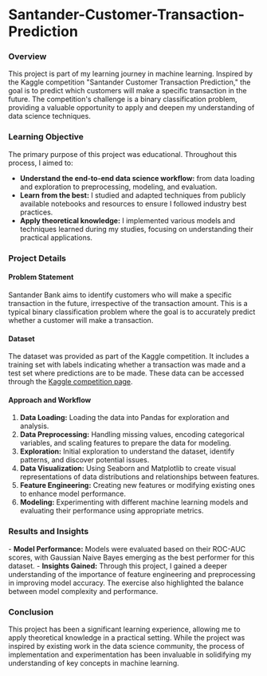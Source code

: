 # Santander-Customer-Transaction-Prediction

<h3>Overview</h3>
This project is part of my learning journey in machine learning. Inspired by the Kaggle competition "Santander Customer Transaction Prediction," the goal is to predict which customers will make a specific transaction in the future. The competition's challenge is a binary classification problem, providing a valuable opportunity to apply and deepen my understanding of data science techniques.

<h3>Learning Objective</h3>
The primary purpose of this project was educational. Throughout this process, I aimed to:

- <strong>Understand the end-to-end data science workflow:</strong> from data loading and exploration to preprocessing, modeling, and evaluation.
- <strong>Learn from the best:</strong> I studied and adapted techniques from publicly available notebooks and resources to ensure I followed industry best practices.
- <strong>Apply theoretical knowledge:</strong> I implemented various models and techniques learned during my studies, focusing on understanding their practical applications.

<h3>Project Details</h3>

<h4>Problem Statement</h4>
Santander Bank aims to identify customers who will make a specific transaction in the future, irrespective of the transaction amount. This is a typical binary classification problem where the goal is to accurately predict whether a customer will make a transaction.

<h4>Dataset</h4>
The dataset was provided as part of the Kaggle competition. It includes a training set with labels indicating whether a transaction was made and a test set where predictions are to be made. These data can be accessed through the <a href="https://www.kaggle.com/c/santander-customer-transaction-prediction">Kaggle competition page</a>.

<h4>Approach and Workflow</h4>
<ol>
  <li><strong>Data Loading:</strong> Loading the data into Pandas for exploration and analysis.</li>
  <li><strong>Data Preprocessing:</strong> Handling missing values, encoding categorical variables, and scaling features to prepare the data for modeling.</li>
  <li><strong>Exploration:</strong> Initial exploration to understand the dataset, identify patterns, and discover potential issues.</li>
  <li><strong>Data Visualization:</strong> Using Seaborn and Matplotlib to create visual representations of data distributions and relationships between features.</li>
  <li><strong>Feature Engineering:</strong> Creating new features or modifying existing ones to enhance model performance.</li>
  <li><strong>Modeling:</strong> Experimenting with different machine learning models and evaluating their performance using appropriate metrics.</li>
</ol>

<h3>Results and Insights</h3>
- <strong>Model Performance:</strong> Models were evaluated based on their ROC-AUC scores, with Gaussian Naive Bayes emerging as the best performer for this dataset.
- <strong>Insights Gained:</strong> Through this project, I gained a deeper understanding of the importance of feature engineering and preprocessing in improving model accuracy. The exercise also highlighted the balance between model complexity and performance.

<h3>Conclusion</h3>
This project has been a significant learning experience, allowing me to apply theoretical knowledge in a practical setting. While the project was inspired by existing work in the data science community, the process of implementation and experimentation has been invaluable in solidifying my understanding of key concepts in machine learning.




